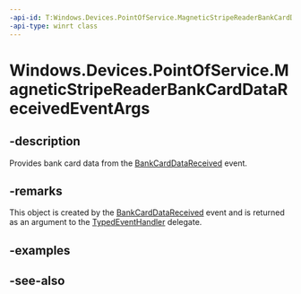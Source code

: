 ----api-id: T:Windows.Devices.PointOfService.MagneticStripeReaderBankCardDataReceivedEventArgs
-api-type: winrt class
---<!-- Class syntax.public class MagneticStripeReaderBankCardDataReceivedEventArgs : Windows.Devices.PointOfService.IMagneticStripeReaderBankCardDataReceivedEventArgs--># Windows.Devices.PointOfService.MagneticStripeReaderBankCardDataReceivedEventArgs## -descriptionProvides bank card data from the [BankCardDataReceived](claimedmagneticstripereader_bankcarddatareceived.md) event.## -remarksThis object is created by the [BankCardDataReceived](claimedmagneticstripereader_bankcarddatareceived.md) event and is returned as an argument to the [TypedEventHandler](../windows.foundation/typedeventhandler_2.md) delegate.## -examples## -see-also